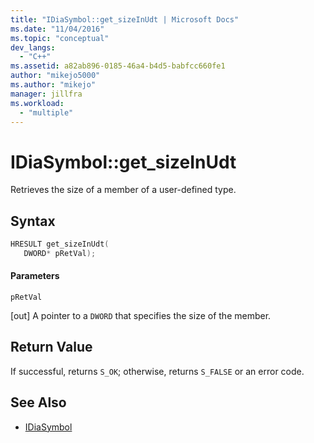 ```yaml
---
title: "IDiaSymbol::get_sizeInUdt | Microsoft Docs"
ms.date: "11/04/2016"
ms.topic: "conceptual"
dev_langs:
  - "C++"
ms.assetid: a82ab896-0185-46a4-b4d5-babfcc660fe1
author: "mikejo5000"
ms.author: "mikejo"
manager: jillfra
ms.workload:
  - "multiple"
---
```

# IDiaSymbol::get_sizeInUdt
Retrieves the size of a member of a user-defined type.

## Syntax

```C++
HRESULT get_sizeInUdt(
   DWORD* pRetVal);
```

#### Parameters
 `pRetVal`

[out] A pointer to a `DWORD` that specifies the size of the member.

## Return Value
 If successful, returns `S_OK`; otherwise, returns `S_FALSE` or an error code.

## See Also
- [IDiaSymbol](../../debugger/debug-interface-access/idiasymbol.md)